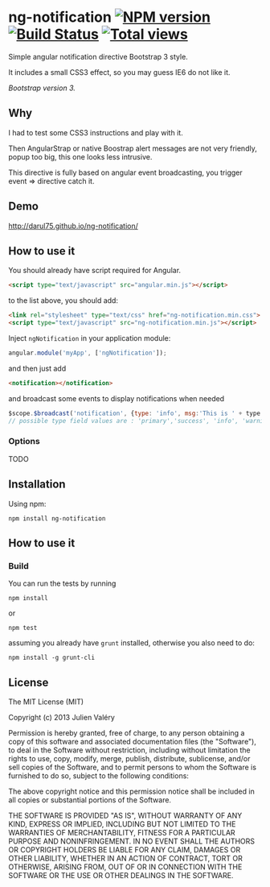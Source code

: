 ng-notification [![NPM version](https://badge.fury.io/js/ng-notification.png)](http://badge.fury.io/js/ng-notification) [![Build Status](https://travis-ci.org/darul75/ng-notification.png?branch=master)](https://travis-ci.org/darul75/ng-notification) [![Total views](https://sourcegraph.com/api/repos/github.com/darul75/ng-notification/counters/views.png)](https://sourcegraph.com/github.com/darul75/ng-notification)
=====================

Simple angular notification directive Bootstrap 3 style. 

It includes a small CSS3 effect, so you may guess IE6 do not like it.

*Bootstrap version 3.*

Why
------------

I had to test some CSS3 instructions and play with it.

Then AngularStrap or native Boostrap alert messages are not very friendly, popup too big, this one looks less intrusive.

This directive is fully based on angular event broadcasting, you trigger event => directive catch it.

Demo
------------
http://darul75.github.io/ng-notification/

How to use it
-------------

You should already have script required for Angular.

```html
<script type="text/javascript" src="angular.min.js"></script>
```

to the list above, you should add:

```html
<link rel="stylesheet" type="text/css" href="ng-notification.min.css">
<script type="text/javascript" src="ng-notification.min.js"></script>
```

Inject `ngNotification` in your application module:

```javascript
angular.module('myApp', ['ngNotification']);
```

and then just add 

```html
<notification></notification>
```

and broadcast some events to display notifications when needed

```javascript
$scope.$broadcast('notification', {type: 'info', msg:'This is ' + type + ' and it can be long message why not'});
// possible type field values are : 'primary','success', 'info', 'warning', 'danger'

```

### Options

TODO


Installation
------------

Using npm:

```
npm install ng-notification

```


How to use it
-------------


### Build

You can run the tests by running

```
npm install
```
or
```
npm test
```

assuming you already have `grunt` installed, otherwise you also need to do:

```
npm install -g grunt-cli
```

## License

The MIT License (MIT)

Copyright (c) 2013 Julien Valéry

Permission is hereby granted, free of charge, to any person obtaining a copy
of this software and associated documentation files (the "Software"), to deal
in the Software without restriction, including without limitation the rights
to use, copy, modify, merge, publish, distribute, sublicense, and/or sell
copies of the Software, and to permit persons to whom the Software is
furnished to do so, subject to the following conditions:

The above copyright notice and this permission notice shall be included in
all copies or substantial portions of the Software.

THE SOFTWARE IS PROVIDED "AS IS", WITHOUT WARRANTY OF ANY KIND, EXPRESS OR
IMPLIED, INCLUDING BUT NOT LIMITED TO THE WARRANTIES OF MERCHANTABILITY,
FITNESS FOR A PARTICULAR PURPOSE AND NONINFRINGEMENT. IN NO EVENT SHALL THE
AUTHORS OR COPYRIGHT HOLDERS BE LIABLE FOR ANY CLAIM, DAMAGES OR OTHER
LIABILITY, WHETHER IN AN ACTION OF CONTRACT, TORT OR OTHERWISE, ARISING FROM,
OUT OF OR IN CONNECTION WITH THE SOFTWARE OR THE USE OR OTHER DEALINGS IN
THE SOFTWARE.




